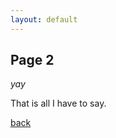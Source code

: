 ```yaml
---
layout: default
---
```


## Page 2

_yay_

<p id="text"></p>

That is all I have to say.

[back](./)


<script>
var cars = ["Saab", "Volvo", "BMW", "Audi", "Kia", "VW"];
var randomindex = Math.floor(Math.random()*cars.length);
document.getElementById("text").innerHTML = cars[randomindex];
</script>
